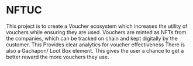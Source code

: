 # NFTUC

This project is to create a Voucher ecosystem which increases the utility of vouchers while ensuring they are used.
Vouchers are minted as NFTs from the companies, which can be tracked on chain and kept digitally by the customer. 
This Provides clear analytics for voucher effectiveness
There is also a Gachapon/ Loot Box element. This gives the user a chance to get a better reward the more vouchers they use.

